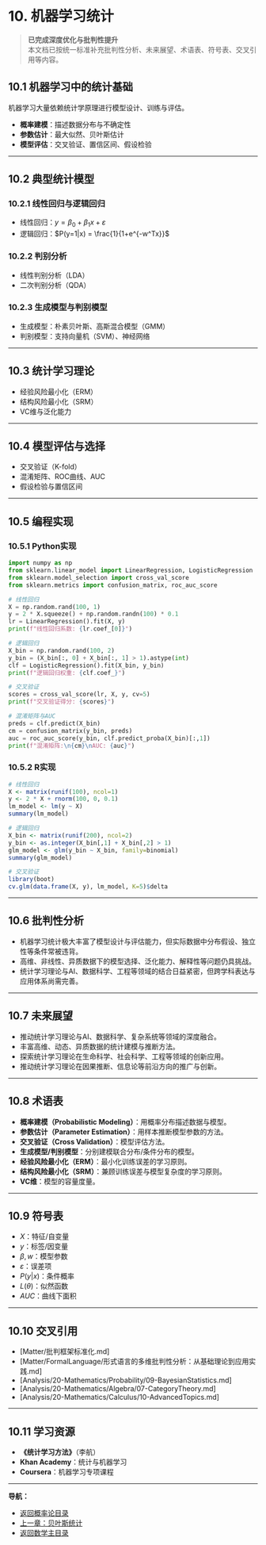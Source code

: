 # 10. 机器学习统计

> **已完成深度优化与批判性提升**  
> 本文档已按统一标准补充批判性分析、未来展望、术语表、符号表、交叉引用等内容。

## 10.1 机器学习中的统计基础

机器学习大量依赖统计学原理进行模型设计、训练与评估。

- **概率建模**：描述数据分布与不确定性
- **参数估计**：最大似然、贝叶斯估计
- **模型评估**：交叉验证、置信区间、假设检验

---

## 10.2 典型统计模型

### 10.2.1 线性回归与逻辑回归

- 线性回归：$y = \beta_0 + \beta_1 x + \varepsilon$
- 逻辑回归：$P(y=1|x) = \frac{1}{1+e^{-w^Tx}}$

### 10.2.2 判别分析

- 线性判别分析（LDA）
- 二次判别分析（QDA）

### 10.2.3 生成模型与判别模型

- 生成模型：朴素贝叶斯、高斯混合模型（GMM）
- 判别模型：支持向量机（SVM）、神经网络

---

## 10.3 统计学习理论

- 经验风险最小化（ERM）
- 结构风险最小化（SRM）
- VC维与泛化能力

---

## 10.4 模型评估与选择

- 交叉验证（K-fold）
- 混淆矩阵、ROC曲线、AUC
- 假设检验与置信区间

---

## 10.5 编程实现

### 10.5.1 Python实现

```python
import numpy as np
from sklearn.linear_model import LinearRegression, LogisticRegression
from sklearn.model_selection import cross_val_score
from sklearn.metrics import confusion_matrix, roc_auc_score

# 线性回归
X = np.random.rand(100, 1)
y = 2 * X.squeeze() + np.random.randn(100) * 0.1
lr = LinearRegression().fit(X, y)
print(f"线性回归系数: {lr.coef_[0]}")

# 逻辑回归
X_bin = np.random.rand(100, 2)
y_bin = (X_bin[:, 0] + X_bin[:, 1] > 1).astype(int)
clf = LogisticRegression().fit(X_bin, y_bin)
print(f"逻辑回归权重: {clf.coef_}")

# 交叉验证
scores = cross_val_score(lr, X, y, cv=5)
print(f"交叉验证得分: {scores}")

# 混淆矩阵与AUC
preds = clf.predict(X_bin)
cm = confusion_matrix(y_bin, preds)
auc = roc_auc_score(y_bin, clf.predict_proba(X_bin)[:,1])
print(f"混淆矩阵:\n{cm}\nAUC: {auc}")
```

### 10.5.2 R实现

```r
# 线性回归
X <- matrix(runif(100), ncol=1)
y <- 2 * X + rnorm(100, 0, 0.1)
lm_model <- lm(y ~ X)
summary(lm_model)

# 逻辑回归
X_bin <- matrix(runif(200), ncol=2)
y_bin <- as.integer(X_bin[,1] + X_bin[,2] > 1)
glm_model <- glm(y_bin ~ X_bin, family=binomial)
summary(glm_model)

# 交叉验证
library(boot)
cv.glm(data.frame(X, y), lm_model, K=5)$delta
```

---

## 10.6 批判性分析

- 机器学习统计极大丰富了模型设计与评估能力，但实际数据中分布假设、独立性等条件常被违背。
- 高维、非线性、异质数据下的模型选择、泛化能力、解释性等问题仍具挑战。
- 统计学习理论与AI、数据科学、工程等领域的结合日益紧密，但跨学科表达与应用体系尚需完善。

---

## 10.7 未来展望

- 推动统计学习理论与AI、数据科学、复杂系统等领域的深度融合。
- 丰富高维、动态、异质数据的统计建模与推断方法。
- 探索统计学习理论在生命科学、社会科学、工程等领域的创新应用。
- 推动统计学习理论在因果推断、信息论等前沿方向的推广与创新。

---

## 10.8 术语表

- **概率建模（Probabilistic Modeling）**：用概率分布描述数据与模型。
- **参数估计（Parameter Estimation）**：用样本推断模型参数的方法。
- **交叉验证（Cross Validation）**：模型评估方法。
- **生成模型/判别模型**：分别建模联合分布/条件分布的模型。
- **经验风险最小化（ERM）**：最小化训练误差的学习原则。
- **结构风险最小化（SRM）**：兼顾训练误差与模型复杂度的学习原则。
- **VC维**：模型的容量度量。

---

## 10.9 符号表

- $X$：特征/自变量
- $y$：标签/因变量
- $\beta, w$：模型参数
- $\varepsilon$：误差项
- $P(y|x)$：条件概率
- $L(\theta)$：似然函数
- $AUC$：曲线下面积

---

## 10.10 交叉引用

- [Matter/批判框架标准化.md]
- [Matter/FormalLanguage/形式语言的多维批判性分析：从基础理论到应用实践.md]
- [Analysis/20-Mathematics/Probability/09-BayesianStatistics.md]
- [Analysis/20-Mathematics/Algebra/07-CategoryTheory.md]
- [Analysis/20-Mathematics/Calculus/10-AdvancedTopics.md]

---

## 10.11 学习资源

- **《统计学习方法》**（李航）
- **Khan Academy**：统计与机器学习
- **Coursera**：机器学习专项课程

---
**导航：**

- [返回概率论目录](README.md)
- [上一章：贝叶斯统计](09-BayesianStatistics.md)
- [返回数学主目录](../README.md)
